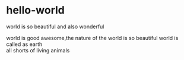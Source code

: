 # hello-world
world is so beautiful and also wonderful 

world is good awesome,the nature of the world is so beautiful 
world is called as earth  
all shorts of living animals 
